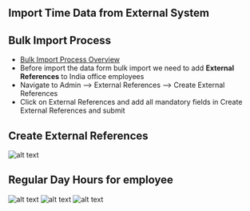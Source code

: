 Import Time Data from External System
-----

Bulk Import Process
----
 - [Bulk Import Process Overview](../../office/admin/bulkimport.html "Bulk Import")
 - Before import the data form bulk import we need to add **External References** to India office employees 	
 - Navigate to Admin --> External References --> Create External References
 - Click on External References and add all mandatory fields in Create External References and  submit 

Create External References
-----
![alt text](../../images/admin/createexternalref.png "Bulk Import Process")

Regular Day Hours for employee
-----
![alt text](../../images/admin/6.png "Bulk Import Process")
![alt text](../../images/admin/8.png "Bulk Import Process")
![alt text](../../images/admin/9.png "Bulk Import Process")
